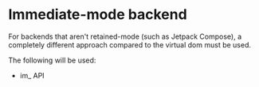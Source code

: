 # Immediate-mode backend

For backends that aren't retained-mode (such as Jetpack Compose), a completely different approach compared to the
virtual dom must be used.

The following will be used:
- im_ API
